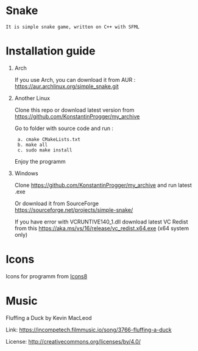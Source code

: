 # Snake

    It is simple snake game, written on C++ with SFML
    
# Installation guide

1. Arch

    If you use Arch, you can download it from AUR : https://aur.archlinux.org/simple_snake.git
    
2. Another Linux

    Clone this repo or download latest version from https://github.com/KonstantinProgger/my_archive
    
    Go to folder with source code and run :
    
        a. cmake CMakeLists.txt
        b. make all
        c. sudo make install
        
    Enjoy the programm
    
3. Windows

    Clone https://github.com/KonstantinProgger/my_archive and run latest .exe
    
    Or download it from SourceForge https://sourceforge.net/projects/simple-snake/
    
    If you have error with VCRUNTIVE140_1.dll download latest VC Redist from this https://aka.ms/vs/16/release/vc_redist.x64.exe (x64 system only)

# Icons

Icons for programm from <a target="_blank" href="https://icons8.ru">Icons8</a>

# Music

Fluffing a Duck by Kevin MacLeod

Link: https://incompetech.filmmusic.io/song/3766-fluffing-a-duck

License: http://creativecommons.org/licenses/by/4.0/
